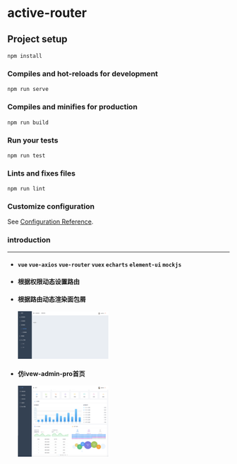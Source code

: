 # active-router

## Project setup
```
npm install
```

### Compiles and hot-reloads for development
```
npm run serve
```

### Compiles and minifies for production
```
npm run build
```

### Run your tests
```
npm run test
```

### Lints and fixes files
```
npm run lint
```

### Customize configuration
See [Configuration Reference](https://cli.vuejs.org/config/).



### introduction

---

- #### `vue` `vue-axios` `vue-router` `vuex` `echarts` `element-ui` `mockjs` 

- #### 根据权限动态设置路由

- #### 根据路由动态渲染面包屑

  <img src="./screenshot/breadcrumb.png" style="zoom:20%;" />

- #### 仿ivew-admin-pro首页

  <img src="./screenshot/indexPage.png" style="zoom:20%;" />

